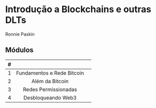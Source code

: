 # Introdução a Blockchains e outras DLTs

Ronnie Paskin

## Módulos
| # |  |  |
|:---:|:---:|:---:|
| 1 | Fundamentos e Rede Bitcoin |  |
| 2 | Além da Bitcoin |  |
| 3 | Redes Permissionadas |  |
| 4 | Desbloqueando Web3 |  |
